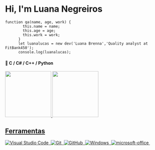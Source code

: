 # Hi, I'm Luana Negreiros 

```
function qa(name, age, work) {
        this.name = name;
        this.age = age;
        this.work = work;
      }
      let luanalucas = new dev('Luana Brenna','Quality analyst at FitBank450');
      console.log(luanalucas);
```
  
#### 🚀 C / C# / C++ / Python

<div>
  <a href="https://github.com/luanalucas">
  <img height="150em" src="https://github-readme-stats.vercel.app/api?username=luanalucas&show_icons=true&theme=dark&include_all_commits=true&count_private=true"/>
  <img height="150em" src="https://github-readme-stats.vercel.app/api/top-langs/?username=luanalucas&layout=compact&langs_count=7&theme=dark"/>
</div>
  
  
  ## Ferramentas

![Visual Studio Code](https://img.shields.io/badge/-Visual%20Studio%20Code-05122A?style=for-the-badge&logo=visual-studio-code&logoColor=007ACC)&nbsp;
![Git](https://img.shields.io/badge/-Git-05122A?style=for-the-badge&logo=git)&nbsp;
![GitHub](https://img.shields.io/badge/-GitHub-05122A?style=for-the-badge&logo=github)&nbsp;
![Windows](https://img.shields.io/badge/-Windows-05122A?style=for-the-badge&logo=windows)&nbsp;
![microsoft-office](https://img.shields.io/badge/-microsoft_office-05122A?style=for-the-badge&logo=microsoft-office)&nbsp;
 
